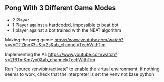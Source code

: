 ## Pong With 3 Different Game Modes

- 2 Player
- 1 Player against a hardcoded, impossible to beat bot
- 1 player against a bot trained with the NEAT algorithm

Making the pong game: https://www.youtube.com/watch?v=vVGTZlnnX3U&t=2s&ab_channel=TechWithTim

Implementing the AI: https://www.youtube.com/watch?v=2f6TmKm7yx0&ab_channel=TechWithTim

Run "source venv/bin/activate" to enable the virtual environmemt. If nothing seems to work, check that the interpreter is set the venv not base python
